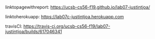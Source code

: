 linktopagewithreport:  https://ucsb-cs56-f19.github.io/lab07-justintjoa/


linktoherokuapp:  https://lab07c-justintjoa.herokuapp.com

travisCI: https://travis-ci.org/ucsb-cs56-f19/lab07-justintjoa/builds/617046341
